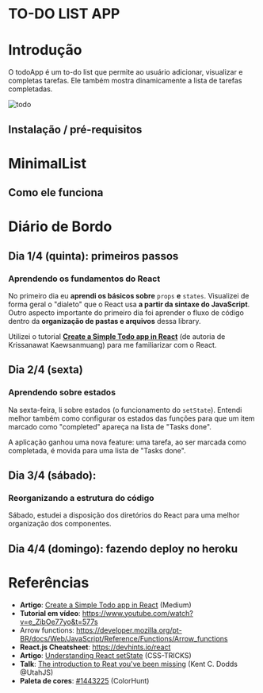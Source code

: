 # TO-DO LIST APP

# Introdução

O todoApp é um to-do list que permite ao usuário adicionar, visualizar e completas tarefas. Ele também mostra dinamicamente a lista de tarefas completadas.

![todo](https://github.com/guiemi/todoApp/blob/master/media/todoApp_screenshot.png)

## Instalação / pré-requisitos



# MinimalList

## Como ele funciona



# Diário de Bordo

## Dia 1/4 (quinta): primeiros passos

### Aprendendo os fundamentos do React

No primeiro dia eu **aprendi os básicos sobre** `props` **e** `states`. Visualizei de forma geral o "dialeto" que o React usa **a partir da sintaxe do JavaScript**. Outro aspecto importante do primeiro dia foi aprender o fluxo de código dentro da **organização de pastas e arquivos** dessa library.

Utilizei o tutorial **[Create a Simple Todo app in React](https://medium.com/@kris101/create-a-simple-todo-app-in-react-72d9341a7e6c)** (de autoria de Krissanawat Kaewsanmuang) para me familiarizar com o React.

## Dia 2/4 (sexta)

### Aprendendo sobre estados

Na sexta-feira, li sobre estados (o funcionamento do `setState`). Entendi melhor também como configurar os estados das funções para que um item marcado como "completed" apareça na lista de "Tasks done".

A aplicação ganhou uma nova feature: uma tarefa, ao ser marcada como completada, é movida para uma lista de "Tasks done".

## Dia 3/4 (sábado):

### Reorganizando a estrutura do código

Sábado, estudei a disposição dos diretórios do React para uma melhor organização dos componentes.



## Dia 4/4 (domingo): fazendo deploy no heroku

# Referências

* **Artigo**: [Create a Simple Todo app in React](https://medium.com/@kris101/create-a-simple-todo-app-in-react-72d9341a7e6c) (Medium)
* **Tutorial em vídeo**: https://www.youtube.com/watch?v=e_ZibOe77yo&t=577s 
* Arrow functions: https://developer.mozilla.org/pt-BR/docs/Web/JavaScript/Reference/Functions/Arrow_functions
* **React.js Cheatsheet**: https://devhints.io/react
* **Artigo**: [Understanding React setState](https://css-tricks.com/understanding-react-setstate/) (CSS-TRICKS)
* **Talk**: [The introduction to Reat you've been missing](https://www.youtube.com/watch?v=SAIdyBFHfVU) (Kent C. Dodds @UtahJS)
* **Paleta de cores**: [#1443225](https://colorhunt.co/palette/143225) (ColorHunt)